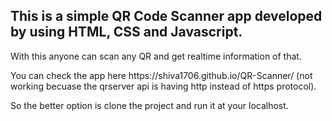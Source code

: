 <h2>This is a simple QR Code Scanner app developed by using HTML, CSS and Javascript.</h2>

With this anyone can scan any QR and get realtime information of that.
<p>You can check the app here https://shiva1706.github.io/QR-Scanner/ (not working becuase the qrserver api is having http instead of https protocol).</p>

So the better option is clone the project and run it at your localhost.
